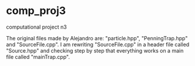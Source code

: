 # comp_proj3
computational project n3


The original files made by Alejandro are: "particle.hpp", "PenningTrap.hpp" and "SourceFile.cpp".
I am rewriting "SourceFile.cpp" in a header file called "Source.hpp" and checking step by step that everything works on a main file called "mainTrap.cpp".

